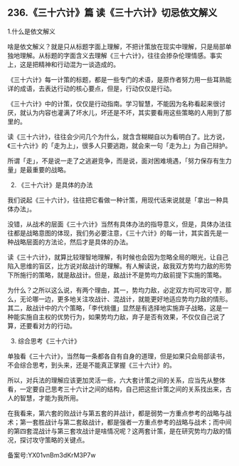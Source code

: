 ## 236.《三十六计》篇 读《三十六计》切忌依文解义
1.什么是依文解义


啥是依文解义？就是只从标题字面上理解，不把计策放在现实中理解，只是局部单独地理解。从标题的字面含义去理解《三十六计》，往往会掺杂伦理情感。事实上，这是把精神和行动混为一谈造成的。


《三十六计》每一计策的标题，都是一些专门的术语，是原作者努力用一些耳熟能详的成语，去表达行动的核心要点，但是，行动仅仅是行动。


《三十六计》中的计策，仅仅是行动指南。学习智慧，不能因为名称看起来很讨厌，就认为内容也灌满了坏水儿，坏还是不坏，其实要看用这些策略的人用到了那里的。


读《三十六计》，往往会少问几个为什么，就含含糊糊自以为看明白了。比方说，《三十六计》的「走为上」，很多人只要逃跑，就会来一句「走为上」为自己辩护。


所谓「走」，不是说一走了之逃避竞争，而是说，面对困难境遇，「努力保存有生力量」是最重要的战略。


2. 《三十六计》是具体的办法


我们说起《三十六计》，往往把它看做一种计策，用现代话来说就是「拿出一种具体办法」。


没错，从战术的层面《三十六计》当然有具体办法的指导意义，但是，具体办法往往都是战略意图的体现，我们务必要注意，《三十六计》的每一计，其实首先是一种战略层面的方法论，然后才是具体的办法。


读《三十六计》，就算比较理智地理解，有时候也会因为忽略全局的眼光，让自己陷入思维的盲区，比方说对敌战计的理解。有人解读说，敌我双方势均力敌的形势下所施行的策略，就是敌战计。但是，敌战计不是势均力敌前提下实施的策略。


为什么？之所以这么说，有两个理由，其一，势均力敌，必定双方均可攻可守，那么，无论哪一边，更多地关注攻战计、混战计，就能更好地适应势均力敌的情形。其二，敌战计中的六个策略，「李代桃僵」显然是有选择地实施弃子战略，这是一种能实施自主权的优势行为，如果势均力敌，弃子是否有效果，不仅仅自己说了算，还要看对方的行动。 


3. 综合思考《三十六计》


单独看《三十六计》，当然每一条都各自有自身的道理，但是如果只会局部读书，不会综合思考，到头来，还是不能真正掌握《三十六计》的。


所以，对兵法的理解应该更加灵活一些，六大套计策之间的关系，应当先从整体看，一定要自己思考三十六计之间的结构，自己把这些计策之间的关系找出来，古人的智慧，才能为我所用。


在我看来，第六套的败战计与第五套的并战计，都是弱势一方重点参考的战略与战术；第一套胜战计与第二套敌战计，都是强者一方重点参考的战略与战术；而中间的第四套混战计与第三套攻战计是啥情况呢？这两套计策，是在研究势均力敌的情况，探讨攻守策略的关键点。


备案号:YX01vnBm3dKrM3P7w

